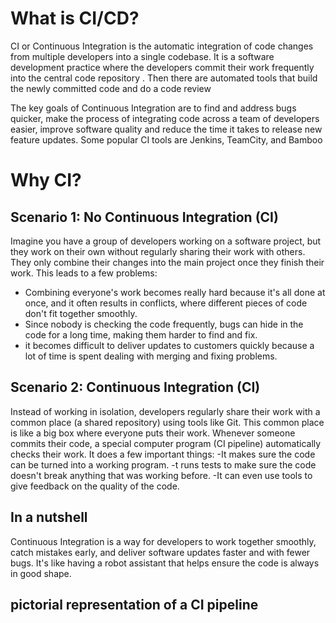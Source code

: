 # What is CI/CD?
CI or Continuous Integration is the automatic integration of code changes from multiple developers into a single codebase. It is a software development practice where the developers commit their work frequently into the central code repository . Then there are automated tools that build the newly committed code and do a code review

The key goals of Continuous Integration are to find and address bugs quicker, make the process of integrating code across a team of developers easier, improve software quality and reduce the time it takes to release new feature updates. Some popular CI tools are Jenkins, TeamCity, and Bamboo
# Why CI?
## Scenario 1: No Continuous Integration (CI)
Imagine you have a group of developers working on a software project, but they work on their own without regularly sharing their work with others. They only combine their changes into the main project once they finish their work. This leads to a few problems:
- Combining everyone's work becomes really hard because it's all done at once, and it often results in conflicts, where different pieces of code don't fit together smoothly.
- Since nobody is checking the code frequently, bugs can hide in the code for a long time, making them harder to find and fix.
- it becomes difficult to deliver updates to customers quickly because a lot of time is spent dealing with merging and fixing problems.
## Scenario 2: Continuous Integration (CI)
Instead of working in isolation, developers regularly share their work with a common place (a shared repository) using tools like Git. This common place is like a big box where everyone puts their work. Whenever someone commits their code, a special computer program (CI pipeline) automatically checks their work. It does a few important things:
-It makes sure the code can be turned into a working program.
-t runs tests to make sure the code doesn't break anything that was working before.
-It can even use tools to give feedback on the quality of the code.
## In a nutshell 
Continuous Integration is a way for developers to work together smoothly, catch mistakes early, and deliver software updates faster and with fewer bugs. It's like having a robot assistant that helps ensure the code is always in good shape.
## pictorial representation of a CI pipeline
